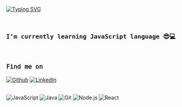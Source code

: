 <!-- ### Hi there 👋
 -->
<!--
**FarrahYasin/FarrahYasin** is a ✨ _special_ ✨ repository because its `README.md` (this file) appears on your GitHub profile.

Here are some ideas to get you started:

- 🔭 I’m currently working on ...
- 🌱 I’m currently learning ...
- 👯 I’m looking to collaborate on ...
- 🤔 I’m looking for help with ...
- 💬 Ask me about ...
- 📫 How to reach me: ...
- 😄 Pronouns: ...
- ⚡ Fun fact: ...
-->
<!-- ### Hi there 👋
 -->
<!-- [![Typing SVG](https://readme-typing-svg.herokuapp.com?font=Roboto+Slab&duration=6000&color=5C469C&background=E5F9FF00&center=true&vCenter=true&multiline=true&width=450&height=60&lines=Hi+%F0%9F%91%8B%2C+I'm+Farah+Yasin+💎+;I'm+a+Software+Engineer+💜)](https://git.io/typing-svg) -->

[![Typing SVG](https://readme-typing-svg.herokuapp.com?font=Roboto+Slab&duration=6000&color=5C469C&background=E5F9FF00&center=true&vCenter=true&multiline=true&width=450&height=60&lines=Hi+%F0%9F%91%8B%2C+I'm+Farah+Yasin+💎+;I'm+a+Software+Engineer+💜)](https://git.io/typing-svg)

<br/>
<!-- <h4 align="center" ><samp>Hi there I'm Farah Yasin💎! I'm 𝚊 Software Engineer💜 </samp></h4> -->
<!-- <br/> -->
<h3><samp>I’m currently learning JavaScript language 😎💻</samp></h3> 

<br/>
<h3 width='450'&height='60'><samp>𝙵𝚒𝚗𝚍 𝚖𝚎 𝚘𝚗</samp></h3> 
<p><a 
href="https://github.com/FarrahYasin" target="_blank"><img alt="Github" 
src="https://img.shields.io/badge/GitHub-%2312100E.svg?&style=for-the-badge&logo=Github&logoColor=white" /></a> <a 
href="https://www.linkedin.com/in/farah-yasin-89690724b/" target="_blank"><img alt="LinkedIn" 
src="https://img.shields.io/badge/linkedin-%2312100E.svg?&style=for-the-badge&logo=linkedin&logoColor=blue" /></a> <a 
 </p>
<br />
<br />



  ![JavaScript](https://img.shields.io/badge/-JavaScript-000?&logo=JavaScript)
  ![Java](https://img.shields.io/badge/-Java-000?&logo=Java&logoColor=007396)
  ![Git](https://img.shields.io/badge/-Git-000?&logo=Git)
  ![Node.js](https://img.shields.io/badge/-Node.js-000?&logo=node.js)
  ![React](https://img.shields.io/badge/-React-000?&logo=React)
